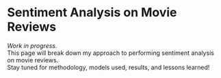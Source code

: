 # Sentiment Analysis on Movie Reviews

_Work in progress._  
This page will break down my approach to performing sentiment analysis on movie reviews.  
Stay tuned for methodology, models used, results, and lessons learned!
